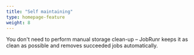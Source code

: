 ```yaml
---
title: "Self maintaining"
type: homepage-feature
weight: 8
---
```

You don't need to perform manual storage clean-up – JobRunr keeps it as clean as possible and removes succeeded jobs automatically.